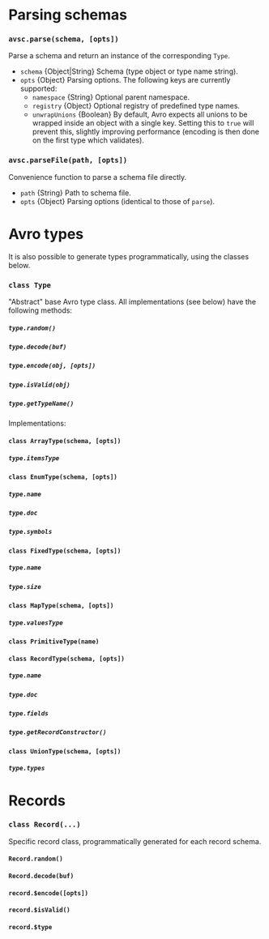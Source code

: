 # Parsing schemas

### `avsc.parse(schema, [opts])`

Parse a schema and return an instance of the corresponding `Type`.

+ `schema` {Object|String} Schema (type object or type name string).
+ `opts` {Object} Parsing options. The following keys are currently supported:
  + `namespace` {String} Optional parent namespace.
  + `registry` {Object} Optional registry of predefined type names.
  + `unwrapUnions` {Boolean} By default, Avro expects all unions to be wrapped inside an object with a single key. Setting this to `true` will prevent this, slightly improving performance (encoding is then done on the first type which validates).

### `avsc.parseFile(path, [opts])`

Convenience function to parse a schema file directly.

+ `path` {String} Path to schema file.
+ `opts` {Object} Parsing options (identical to those of `parse`).


# Avro types

It is also possible to generate types programmatically, using the classes below.

### `class Type`

"Abstract" base Avro type class. All implementations (see below) have the following methods:

##### `type.random()`
##### `type.decode(buf)`
##### `type.encode(obj, [opts])`
##### `type.isValid(obj)`
##### `type.getTypeName()`

Implementations:

#### `class ArrayType(schema, [opts])`
##### `type.itemsType`

#### `class EnumType(schema, [opts])`
##### `type.name`
##### `type.doc`
##### `type.symbols`

#### `class FixedType(schema, [opts])`
##### `type.name`
##### `type.size`

#### `class MapType(schema, [opts])`
##### `type.valuesType`

#### `class PrimitiveType(name)`

#### `class RecordType(schema, [opts])`
##### `type.name`
##### `type.doc`
##### `type.fields`
##### `type.getRecordConstructor()`

#### `class UnionType(schema, [opts])`
##### `type.types`

# Records

### `class Record(...)`

Specific record class, programmatically generated for each record schema.

#### `Record.random()`
#### `Record.decode(buf)`
#### `record.$encode([opts])`
#### `record.$isValid()`
#### `record.$type`

